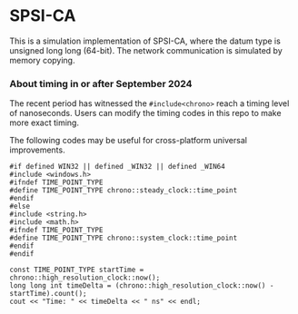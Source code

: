 # SPSI-CA

This is a simulation implementation of SPSI-CA, where the datum type is unsigned long long (64-bit). The network communication is simulated by memory copying. 

### About timing in or after September 2024

The recent period has witnessed the ``#include<chrono>`` reach a timing level of nanoseconds. Users can modify the timing codes in this repo to make more exact timing. 

The following codes may be useful for cross-platform universal improvements. 

```
#if defined WIN32 || defined _WIN32 || defined _WIN64
#include <windows.h>
#ifndef TIME_POINT_TYPE
#define TIME_POINT_TYPE chrono::steady_clock::time_point
#endif
#else
#include <string.h>
#include <math.h>
#ifndef TIME_POINT_TYPE
#define TIME_POINT_TYPE chrono::system_clock::time_point
#endif
#endif
```

```
const TIME_POINT_TYPE startTime = chrono::high_resolution_clock::now();
long long int timeDelta = (chrono::high_resolution_clock::now() - startTime).count();
cout << "Time: " << timeDelta << " ns" << endl;
```

